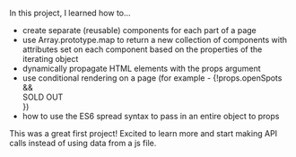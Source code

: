 In this project, I learned how to...
- create separate (reusable) components for each part of a page
- use Array.prototype.map to return a new collection of components with attributes set on each component based on the properties of the iterating object
- dynamically propagate HTML elements with the props argument
- use conditional rendering on a page (for example - {!props.openSpots && <div className="card--badge">SOLD OUT</div>})
- how to use the ES6 spread syntax to pass in an entire object to props

This was a great first project! Excited to learn more and start making API calls instead of using data from a js file.
